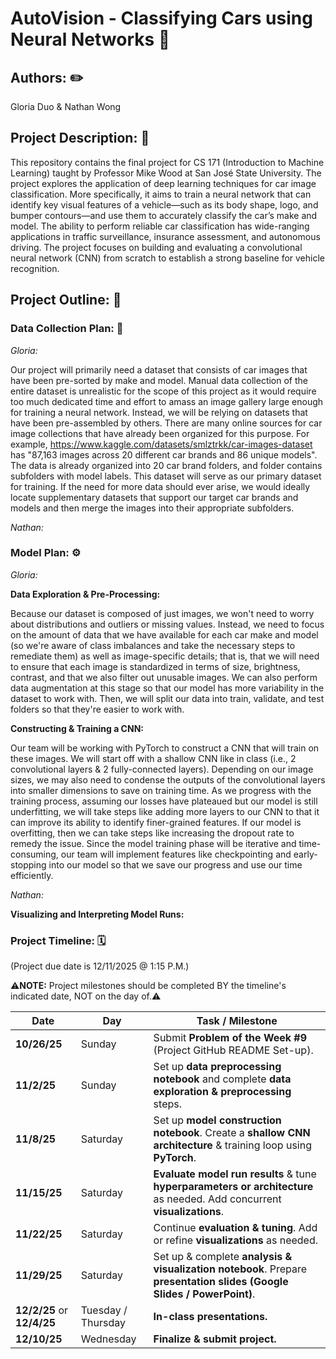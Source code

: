 # AutoVision - Classifying Cars using Neural Networks 🚗

## Authors: ✏️
Gloria Duo & Nathan Wong

## Project Description: 📁
This repository contains the final project for CS 171 (Introduction to Machine Learning) taught by Professor Mike Wood at San José State University. The project explores the application of deep learning techniques for car image classification. More specifically, it aims to train a neural network that can identify key visual features of a vehicle—such as its body shape, logo, and bumper contours—and use them to accurately classify the car’s make and model. The ability to perform reliable car classification has wide-ranging applications in traffic surveillance, insurance assessment, and autonomous driving. The project focuses on building and evaluating a convolutional neural network (CNN) from scratch to establish a strong baseline for vehicle recognition.

## Project Outline: 📝
### Data Collection Plan: 📘
*Gloria:*

Our project will primarily need a dataset that consists of car images that have been pre-sorted by make and model. Manual data collection of the entire dataset is unrealistic for the scope of this project as it would require too much dedicated time and effort to amass an image gallery large enough for training a neural network. Instead, we will be relying on datasets that have been pre-assembled by others. There are many online sources for car image collections that have already been organized for this purpose. For example, https://www.kaggle.com/datasets/smlztrkk/car-images-dataset has "87,163 images across 20 different car brands and 86 unique models". The data is already organized into 20 car brand folders, and folder contains subfolders with model labels. This dataset will serve as our primary dataset for training. If the need for more data should ever arise, we would ideally locate supplementary datasets that support our target car brands and models and then merge the images into their appropriate subfolders. 

*Nathan:*
### Model Plan: ⚙️
*Gloria:*

**Data Exploration & Pre-Processing:**

Because our dataset is composed of just images, we won't need to worry about distributions and outliers or missing values. Instead, we need to focus on the amount of data that we have available for each car make and model (so we're aware of class imbalances and take the necessary steps to remediate them) as well as image-specific details; that is, that we will need to ensure that each image is standardized in terms of size, brightness, contrast, and that we also filter out unusable images. We can also perform data augmentation at this stage so that our model has more variability in the dataset to work with. Then, we will split our data into train, validate, and test folders so that they're easier to work with.

**Constructing & Training a CNN:**

Our team will be working with PyTorch to construct a CNN that will train on these images. We will start off with a shallow CNN like in class (i.e., 2 convolutional layers & 2 fully-connected layers). Depending on our image sizes, we may also need to condense the outputs of the convolutional layers into smaller dimensions to save on training time. As we progress with the training process, assuming our losses have plateaued but our model is still underfitting, we will take steps like adding more layers to our CNN to that it can improve its ability to identify finer-grained features. If our model is overfitting, then we can take steps like increasing the dropout rate to remedy the issue. Since the model training phase will be iterative and time-consuming, our team will implement features like checkpointing and early-stopping into our model so that we save our progress and use our time efficiently.

*Nathan:*

**Visualizing and Interpreting Model Runs:**




### Project Timeline: 🗓️

(Project due date is 12/11/2025 @ 1:15 P.M.)

⚠️**NOTE:** Project milestones should be completed BY the timeline's indicated date, NOT on the day of.⚠️

| Date | Day | Task / Milestone |
|------|-----|------------------|
| **10/26/25** | Sunday | Submit **Problem of the Week #9** (Project GitHub README Set-up). |
| **11/2/25** | Sunday | Set up **data preprocessing notebook** and complete **data exploration & preprocessing** steps. |
| **11/8/25** | Saturday | Set up **model construction notebook**. Create a **shallow CNN architecture** & training loop using **PyTorch**. |
| **11/15/25** | Saturday | **Evaluate model run results** & tune **hyperparameters or architecture** as needed. Add concurrent **visualizations**. |
| **11/22/25** | Saturday | Continue **evaluation & tuning**. Add or refine **visualizations** as needed. |
| **11/29/25** | Saturday | Set up & complete **analysis & visualization notebook**. Prepare **presentation slides (Google Slides / PowerPoint)**. |
| **12/2/25** or **12/4/25** | Tuesday / Thursday | **In-class presentations.** |
| **12/10/25** | Wednesday | **Finalize & submit project.** |

